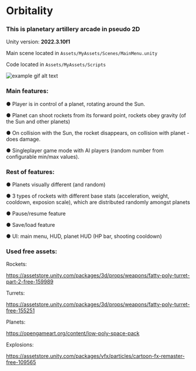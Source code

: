 # Orbitality
### This is planetary artillery arcade in pseudo 2D
 
 Unity version: **2022.3.10f1**

 Main scene located in `Assets/MyAssets/Scenes/MainMenu.unity`

 Code located in `Assets/MyAssets/Scripts`

 ![example gif alt text](https://i.imgur.com/X8xpbDl.png)

### Main features:

● Player is in control of a planet, rotating around the Sun.

● Planet can shoot rockets from its forward point, rockets obey gravity (of the Sun and other planets)

● On collision with the Sun, the rocket disappears, on collision with planet - does damage.

● Singleplayer game mode with AI players (random number from configurable min/max values).

### Rest of features:

● Planets visually different (and random)

● 3 types of rockets with different base stats (acceleration, weight, cooldown, exposion scale), which are distributed randomly amongst planets

● Pause/resume feature

● Save/load feature

● UI: main menu, HUD, planet HUD (HP bar, shooting cooldown)


### Used free assets:

  Rockets:

  https://assetstore.unity.com/packages/3d/props/weapons/fatty-poly-turret-part-2-free-159989

  Turrets:

  https://assetstore.unity.com/packages/3d/props/weapons/fatty-poly-turret-free-155251

  Planets:

  https://opengameart.org/content/low-poly-space-pack

  Explosions:

  https://assetstore.unity.com/packages/vfx/particles/cartoon-fx-remaster-free-109565
  

